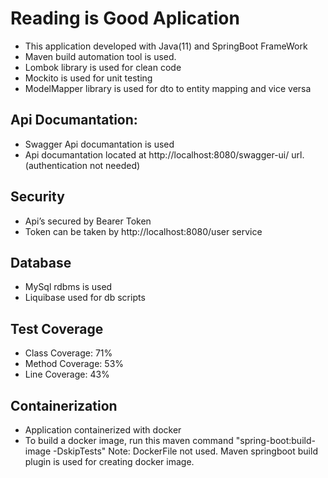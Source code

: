 # Reading is Good Aplication
- This application developed with Java(11) and SpringBoot FrameWork
- Maven build automation tool is used.
- Lombok library is used for clean code
- Mockito is used for unit testing
- ModelMapper library is used for dto to entity mapping and vice versa

## Api Documantation:
- Swagger Api documantation is used
- Api documantation located at http://localhost:8080/swagger-ui/ url. (authentication not needed)

## Security
- Api’s secured by Bearer Token
- Token can be taken by http://localhost:8080/user service

## Database
- MySql rdbms is used
- Liquibase used for db scripts

## Test Coverage
- Class Coverage: 71%
- Method Coverage: 53%
- Line Coverage: 43%

## Containerization
- Application containerized with docker
- To build a docker image, run this maven command "spring-boot:build-image -DskipTests"
Note: DockerFile not used. Maven springboot build plugin is used for creating docker image.



